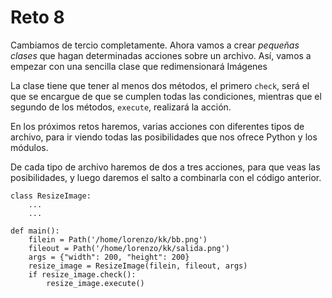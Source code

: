 # Reto 8

Cambiamos de tercio completamente. Ahora vamos a crear *pequeñas clases* que hagan determinadas acciones sobre un archivo. Así, vamos a empezar con una sencilla clase que redimensionará Imágenes

La clase tiene que tener al menos dos métodos, el primero `check`, será el que se encargue de que se cumplen todas las condiciones, mientras que el segundo de los métodos, `execute`, realizará la acción.

En los próximos retos haremos, varias acciones con diferentes tipos de archivo, para ir viendo todas las posibilidades que nos ofrece Python y los módulos.

De cada tipo de archivo haremos de dos a tres acciones, para que veas las posibilidades, y luego daremos el salto a combinarla con el código anterior.

```
class ResizeImage:
    ...
    ...

def main():
    filein = Path('/home/lorenzo/kk/bb.png')
    fileout = Path('/home/lorenzo/kk/salida.png')
    args = {"width": 200, "height": 200}
    resize_image = ResizeImage(filein, fileout, args)
    if resize_image.check():
        resize_image.execute()
```
